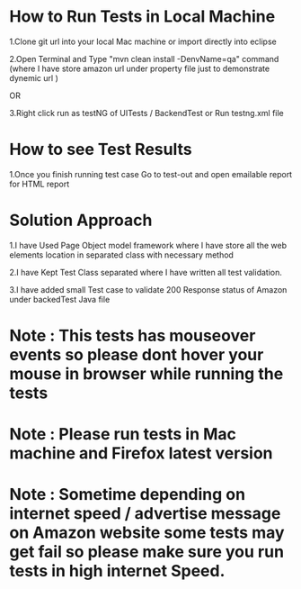 # How to Run Tests in Local Machine
1.Clone git url into your local Mac machine or import directly into eclipse

2.Open Terminal and Type "mvn clean install -DenvName=qa" command (where I have store amazon url under property file just to demonstrate dynemic url )  

OR

3.Right click run as testNG of UITests / BackendTest or Run testng.xml file


# How to see Test Results
1.Once you finish running test case Go to test-out and open emailable report for HTML report

# Solution Approach
1.I have Used Page Object model framework where I have store all the web elements location in separated class with necessary method

2.I have Kept Test Class separated where I have written all test validation.

3.I have added small Test case to validate 200 Response status of Amazon under backedTest Java file

# Note : This tests has mouseover events so please dont hover your mouse in browser while running the tests
# Note : Please run tests in Mac machine and Firefox latest version
# Note : Sometime depending on internet speed / advertise message on Amazon website some tests may get fail so please make sure you run tests in high internet Speed.
